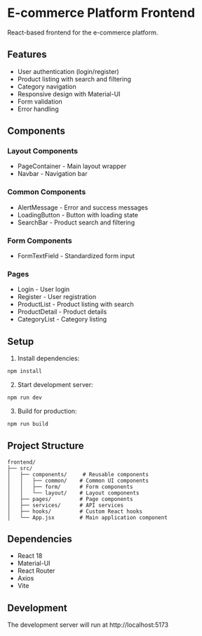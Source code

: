 # E-commerce Platform Frontend

React-based frontend for the e-commerce platform.

## Features

- User authentication (login/register)
- Product listing with search and filtering
- Category navigation
- Responsive design with Material-UI
- Form validation
- Error handling

## Components

### Layout Components
- PageContainer - Main layout wrapper
- Navbar - Navigation bar

### Common Components
- AlertMessage - Error and success messages
- LoadingButton - Button with loading state
- SearchBar - Product search and filtering

### Form Components
- FormTextField - Standardized form input

### Pages
- Login - User login
- Register - User registration
- ProductList - Product listing with search
- ProductDetail - Product details
- CategoryList - Category listing

## Setup

1. Install dependencies:
```bash
npm install
```

2. Start development server:
```bash
npm run dev
```

3. Build for production:
```bash
npm run build
```

## Project Structure

```
frontend/
├── src/
│   ├── components/     # Reusable components
│   │   ├── common/    # Common UI components
│   │   ├── form/      # Form components
│   │   └── layout/    # Layout components
│   ├── pages/         # Page components
│   ├── services/      # API services
│   ├── hooks/         # Custom React hooks
│   └── App.jsx        # Main application component
```

## Dependencies

- React 18
- Material-UI
- React Router
- Axios
- Vite

## Development

The development server will run at http://localhost:5173
